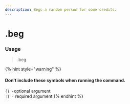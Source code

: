 ```yaml
---
description: Begs a random person for some credits.
---
```


# .beg

### Usage

> .beg

{% hint style="warning" %}
#### Don't include these symbols when running the command.

`{} -`optional argument  
`[] -` required argument
{% endhint %}



